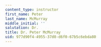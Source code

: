 ```yaml
---
content_type: instructor
first_name: Peter
last_name: McMurray
middle_initial: ''
salutation: Dr.
title: Dr. Peter McMurray
uid: 977d90f4-4955-37d0-d6f0-67b5c6ebda80
---
```

